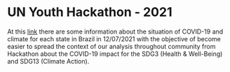# UN Youth Hackathon - 2021

At this [link](https://gabrielforest.github.io/hackathon_/) there are some information about the situation of COVID-19 and climate for each state in Brazil in 12/07/2021 
with the objective of become easier to spread the context of our analysis throughout community from Hackathon about the COVID-19 impact
for the SDG3 (Health & Well-Being) and SDG13 (Climate Action).
